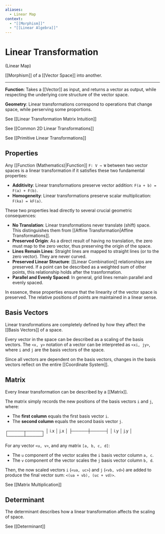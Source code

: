 ```yaml
---
aliases:
  - Linear Map
context:
  - "[[Morphism]]"
  - "[[Linear Algebra]]"
---
```


# Linear Transformation

(Linear Map)

[[Morphism]] of a [[Vector Space]] into another.

---

**Function**: Takes a [[Vector]] as input, and returns a vector as output, while respecting the underlying core structure of the vector space.

**Geometry**: Linear transformations correspond to operations that change space, while perserving some proportions.

See [[Linear Transformation Matrix Intuition]]

See [[Common 2D Linear Transformations]]

See [[Primitive Linear Transformations]]

## Properties

Any [[Function (Mathematics)|Function]] `F: V → W` between two vector spaces is a linear transformation if it satisfies these two fundamental properties:

- **Additivity**: Linear transformations preserve vector addition: `F(a + b) = F(a) + F(b)`.
- **Homogeneity**: Linear transformations preserve scalar multiplication: `F(ka) = kF(a)`.

These two properties lead directly to several crucial geometric consequences:

- **No Translation**: Linear transformations never translate (shift) space. This distinguishes them from [[Affine Transformation|Affine Transformations]].
- **Preserved Origin**: As a direct result of having no translation, the zero must map to the zero vector, thus preserving the origin of the space.
- **Lines Remain Lines**: Straight lines are mapped to straight lines (or to the zero vector). They are never curved.
- **Preserved Linear Structure**: [[Linear Combination]] relationships are preserved. If a point can be described as a weighted sum of other points, this relationship holds after the trasnformation.
- **Parallel and Evenly Spaced**: In general, grid lines remain parallel and evenly spaced.

In essence, these properties ensure that the linearity of the vector space is preserved. The relative positions of points are maintained in a linear sense.

## Basis Vectors

Linear transformations are completely defined by how they affect the [[Basis Vectors]] of a space.

Every vector in the space can be described as a scaling of the basis vectors. The `<x, y>` notation of a vector can be interpreted as `<xi, jy>`, where `i` and `j` are the basis vectors of the space.

Since all vectors are dependent on the basis vectors, changes in the basis vectors reflect on the entire [[Coordinate System]].

## Matrix

Every linear transformation can be described by a [[Matrix]].

The matrix simply records the new positions of the basis vectors `i` and `j`, where:

- The **first column** equals the first basis vector `i`.
- The **second column** equals the second basis vector `j`.

┌─────┬─────┐
│ i.x │ j.x │
├─────┼─────┤
│ i.y │ j.y │
└─────┴─────┘

For any vector `<u, v>`, and any matrix `[a, b, c, d]`:

- The `u` component of the vector scales the `i` basis vector column `a, c`.
- The `v` component of the vector scales the `j` basis vector column `b, d`.

Then, the now scaled vectors `i` (`<ua, uc>`) and `j` (`<vb, vd>`) are added to produce the final vector sum: `<(ua + vb), (uc + vd)>`.

See [[Matrix Multiplication]]

## Determinant

The determinant describes how a linear transformation affects the scaling of space.

See [[Determinant]]
